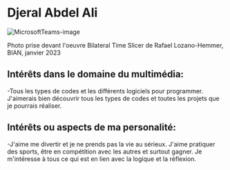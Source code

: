 # Djeral Abdel Ali


![MicrosoftTeams-image](https://user-images.githubusercontent.com/112128079/219427885-030ec7b1-8027-402a-ac65-c3bfaad21fd7.png)

Photo prise devant l'oeuvre Bilateral Time Slicer de Rafael Lozano-Hemmer, BIAN, janvier 2023



Intérêts dans le domaine du multimédia:
--------------------------------------------------------------------------------------------------------------------------------------------------------
-Tous les types de codes et les différents logiciels pour programmer. J'aimerais bien découvrir tous les types de codes et toutes les projets que je pourrais réaliser. 

Intérêts ou aspects de ma personalité:
--------------------------------------------------------------------------------------------------------------------------------------------------------
-J'aime me divertir et je ne prends pas la vie au sérieux. J'aime pratiquer des sports, être en compétition avec les autres et surtout gagner.
Je m'intéresse à tous ce qui est en lien avec la logique et la réflexion.

